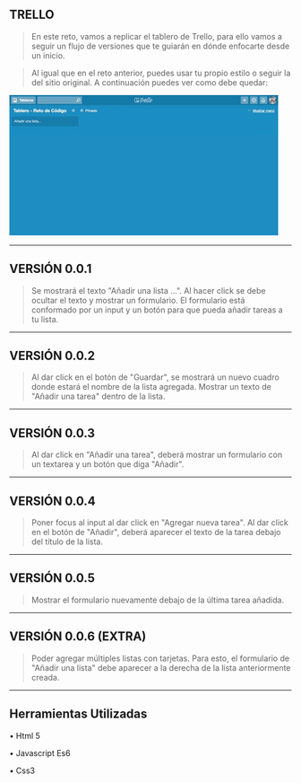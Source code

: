 ## TRELLO
>En este reto, vamos a replicar el tablero de Trello, para ello vamos a seguir un flujo de versiones que te guiarán en dónde enfocarte desde un inicio.

>Al igual que en el reto anterior, puedes usar tu propio estilo o seguir la del sitio original. A continuación puedes ver como debe quedar:

![Ejemplo - Clon de Trello](assets/images/giphy.gif)

***
## VERSIÓN 0.0.1
>Se mostrará el texto "Añadir una lista ...".
Al hacer click se debe ocultar el texto y mostrar un formulario.
El formulario está conformado por un input y un botón para que pueda añadir tareas a tu lista.

***
## VERSIÓN 0.0.2
>Al dar click en el botón de "Guardar", se mostrará un nuevo cuadro donde estará el nombre de la lista agregada.
Mostrar un texto de "Añadir una tarea" dentro de la lista.

***
## VERSIÓN 0.0.3
>Al dar click en "Añadir una tarea", deberá mostrar un formulario con un textarea y un botón que diga "Añadir".

***
## VERSIÓN 0.0.4
>Poner focus al input al dar click en "Agregar nueva tarea".
Al dar click en el botón de "Añadir", deberá aparecer el texto de la tarea debajo del título de la lista.

***
## VERSIÓN 0.0.5
>Mostrar el formulario nuevamente debajo de la última tarea añadida.

***
## VERSIÓN 0.0.6 (EXTRA)
>Poder agregar múltiples listas con tarjetas. Para esto, el formulario de "Añadir una lista" debe aparecer a la derecha de la lista anteriormente creada.

***
## Herramientas Utilizadas

• Html 5

• Javascript Es6

• Css3